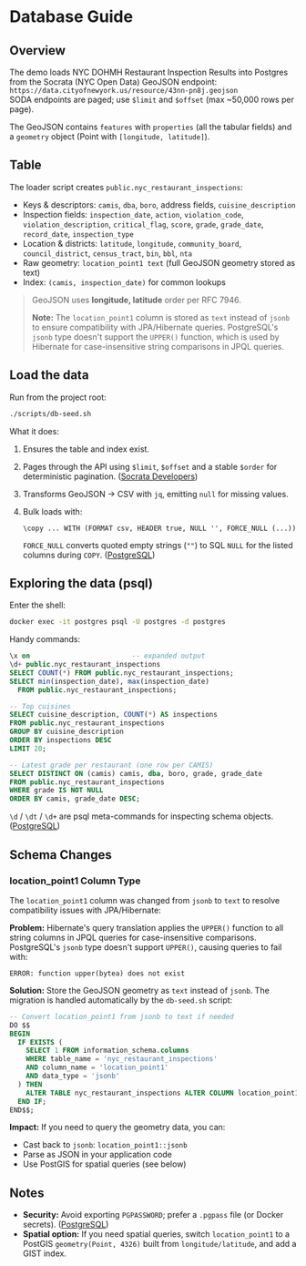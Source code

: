 # Database Guide

## Overview
The demo loads NYC DOHMH Restaurant Inspection Results into Postgres from the Socrata (NYC Open Data) GeoJSON endpoint:  
`https://data.cityofnewyork.us/resource/43nn-pn8j.geojson`  
SODA endpoints are paged; use `$limit` and `$offset` (max ~50,000 rows per page).

The GeoJSON contains `features` with `properties` (all the tabular fields) and a `geometry` object (Point with `[longitude, latitude]`).

## Table
The loader script creates `public.nyc_restaurant_inspections`:

- Keys & descriptors: `camis`, `dba`, `boro`, address fields, `cuisine_description`
- Inspection fields: `inspection_date`, `action`, `violation_code`, `violation_description`, `critical_flag`, `score`, `grade`, `grade_date`, `record_date`, `inspection_type`
- Location & districts: `latitude`, `longitude`, `community_board`, `council_district`, `census_tract`, `bin`, `bbl`, `nta`
- Raw geometry: `location_point1 text` (full GeoJSON geometry stored as text)
- Index: `(camis, inspection_date)` for common lookups

> GeoJSON uses **longitude, latitude** order per RFC 7946.
> 
> **Note:** The `location_point1` column is stored as `text` instead of `jsonb` to ensure compatibility with JPA/Hibernate queries. PostgreSQL's `jsonb` type doesn't support the `UPPER()` function, which is used by Hibernate for case-insensitive string comparisons in JPQL queries.

## Load the data
Run from the project root:
```bash
./scripts/db-seed.sh
````

What it does:

1. Ensures the table and index exist.
2. Pages through the API using `$limit`, `$offset` and a stable `$order` for deterministic pagination. ([Socrata Developers][2])
3. Transforms GeoJSON → CSV with `jq`, emitting `null` for missing values.
4. Bulk loads with:

   ```
   \copy ... WITH (FORMAT csv, HEADER true, NULL '', FORCE_NULL (...))
   ```

   `FORCE_NULL` converts quoted empty strings (`""`) to SQL `NULL` for the listed columns during `COPY`. ([PostgreSQL][3])

## Exploring the data (psql)

Enter the shell:

```bash
docker exec -it postgres psql -U postgres -d postgres
```

Handy commands:

```sql
\x on                         -- expanded output
\d+ public.nyc_restaurant_inspections
SELECT COUNT(*) FROM public.nyc_restaurant_inspections;
SELECT min(inspection_date), max(inspection_date)
  FROM public.nyc_restaurant_inspections;

-- Top cuisines
SELECT cuisine_description, COUNT(*) AS inspections
FROM public.nyc_restaurant_inspections
GROUP BY cuisine_description
ORDER BY inspections DESC
LIMIT 20;

-- Latest grade per restaurant (one row per CAMIS)
SELECT DISTINCT ON (camis) camis, dba, boro, grade, grade_date
FROM public.nyc_restaurant_inspections
WHERE grade IS NOT NULL
ORDER BY camis, grade_date DESC;
```

`\d` / `\dt` / `\d+` are psql meta-commands for inspecting schema objects. ([PostgreSQL][1])

## Schema Changes

### location_point1 Column Type

The `location_point1` column was changed from `jsonb` to `text` to resolve compatibility issues with JPA/Hibernate:

**Problem:** Hibernate's query translation applies the `UPPER()` function to all string columns in JPQL queries for case-insensitive comparisons. PostgreSQL's `jsonb` type doesn't support `UPPER()`, causing queries to fail with:
```
ERROR: function upper(bytea) does not exist
```

**Solution:** Store the GeoJSON geometry as `text` instead of `jsonb`. The migration is handled automatically by the `db-seed.sh` script:

```sql
-- Convert location_point1 from jsonb to text if needed
DO $$
BEGIN
  IF EXISTS (
    SELECT 1 FROM information_schema.columns 
    WHERE table_name = 'nyc_restaurant_inspections' 
    AND column_name = 'location_point1' 
    AND data_type = 'jsonb'
  ) THEN
    ALTER TABLE nyc_restaurant_inspections ALTER COLUMN location_point1 TYPE text;
  END IF;
END$$;
```

**Impact:** If you need to query the geometry data, you can:
- Cast back to `jsonb`: `location_point1::jsonb`
- Parse as JSON in your application code
- Use PostGIS for spatial queries (see below)

## Notes

* **Security:** Avoid exporting `PGPASSWORD`; prefer a `.pgpass` file (or Docker secrets). ([PostgreSQL][4])
* **Spatial option:** If you need spatial queries, switch `location_point1` to a PostGIS `geometry(Point, 4326)` built from `longitude/latitude`, and add a GIST index.

[1]: https://www.postgresql.org/docs/current/app-psql.html?utm_source=chatgpt.com "PostgreSQL: Documentation: 18: psql"
[2]: https://dev.socrata.com/docs/queries/limit.html?utm_source=chatgpt.com "The LIMIT Clause - Socrata - Data & Insights"
[3]: https://www.postgresql.org/docs/current/sql-copy.html?utm_source=chatgpt.com "Documentation: 18: COPY"
[4]: https://www.postgresql.org/docs/current/libpq-envars.html?utm_source=chatgpt.com "Documentation: 18: 32.15. Environment Variables"
